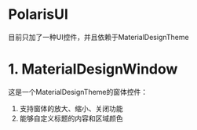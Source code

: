 # PolarisUI

目前只加了一种UI控件，并且依赖于MaterialDesignTheme

# 1. MaterialDesignWindow

这是一个MaterialDesignTheme的窗体控件：

1. 支持窗体的放大、缩小、关闭功能
2. 能够自定义标题的内容和区域颜色